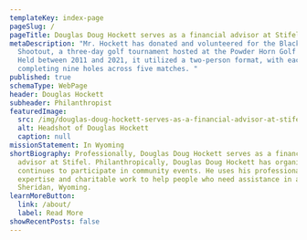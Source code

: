 ```yaml
---
templateKey: index-page
pageSlug: /
pageTitle: Douglas Doug Hockett serves as a financial advisor at Stifel.
metaDescription: "Mr. Hockett has donated and volunteered for the Black Powder
  Shootout, a three-day golf tournament hosted at the Powder Horn Golf Club.
  Held between 2011 and 2021, it utilized a two-person format, with each team
  completing nine holes across five matches. "
published: true
schemaType: WebPage
header: Douglas Hockett
subheader: Philanthropist
featuredImage:
  src: /img/douglas-doug-hockett-serves-as-a-financial-advisor-at-stifel.jpeg
  alt: Headshot of Douglas Hockett
  caption: null
missionStatement: In Wyoming
shortBiography: Professionally, Douglas Doug Hockett serves as a financial
  advisor at Stifel. Philanthropically, Douglas Doug Hockett has organized and
  continues to participate in community events. He uses his professional
  expertise and charitable work to help people who need assistance in and around
  Sheridan, Wyoming.
learnMoreButton:
  link: /about/
  label: Read More
showRecentPosts: false
---
```

